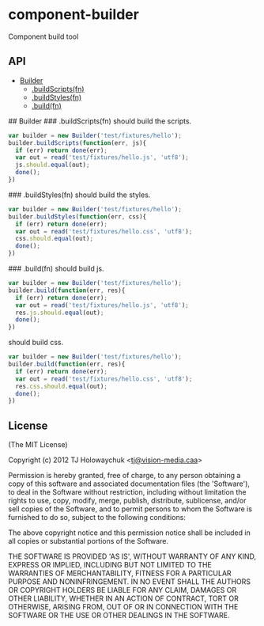 
# component-builder

  Component build tool

## API
   - [Builder](#builder)
     - [.buildScripts(fn)](#builder-buildscriptsfn)
     - [.buildStyles(fn)](#builder-buildstylesfn)
     - [.build(fn)](#builder-buildfn)
<a name="" />
 
<a name="builder" />
## Builder
<a name="builder-buildscriptsfn" />
### .buildScripts(fn)
should build the scripts.

```js
var builder = new Builder('test/fixtures/hello');
builder.buildScripts(function(err, js){
  if (err) return done(err);
  var out = read('test/fixtures/hello.js', 'utf8');
  js.should.equal(out);
  done();
})
```

<a name="builder-buildstylesfn" />
### .buildStyles(fn)
should build the styles.

```js
var builder = new Builder('test/fixtures/hello');
builder.buildStyles(function(err, css){
  if (err) return done(err);
  var out = read('test/fixtures/hello.css', 'utf8');
  css.should.equal(out);
  done();
})
```

<a name="builder-buildfn" />
### .build(fn)
should build js.

```js
var builder = new Builder('test/fixtures/hello');
builder.build(function(err, res){
  if (err) return done(err);
  var out = read('test/fixtures/hello.js', 'utf8');
  res.js.should.equal(out);
  done();
})
```

should build css.

```js
var builder = new Builder('test/fixtures/hello');
builder.build(function(err, res){
  if (err) return done(err);
  var out = read('test/fixtures/hello.css', 'utf8');
  res.css.should.equal(out);
  done();
})
```

## License 

(The MIT License)

Copyright (c) 2012 TJ Holowaychuk &lt;tj@vision-media.caa&gt;

Permission is hereby granted, free of charge, to any person obtaining
a copy of this software and associated documentation files (the
'Software'), to deal in the Software without restriction, including
without limitation the rights to use, copy, modify, merge, publish,
distribute, sublicense, and/or sell copies of the Software, and to
permit persons to whom the Software is furnished to do so, subject to
the following conditions:

The above copyright notice and this permission notice shall be
included in all copies or substantial portions of the Software.

THE SOFTWARE IS PROVIDED 'AS IS', WITHOUT WARRANTY OF ANY KIND,
EXPRESS OR IMPLIED, INCLUDING BUT NOT LIMITED TO THE WARRANTIES OF
MERCHANTABILITY, FITNESS FOR A PARTICULAR PURPOSE AND NONINFRINGEMENT.
IN NO EVENT SHALL THE AUTHORS OR COPYRIGHT HOLDERS BE LIABLE FOR ANY
CLAIM, DAMAGES OR OTHER LIABILITY, WHETHER IN AN ACTION OF CONTRACT,
TORT OR OTHERWISE, ARISING FROM, OUT OF OR IN CONNECTION WITH THE
SOFTWARE OR THE USE OR OTHER DEALINGS IN THE SOFTWARE.
